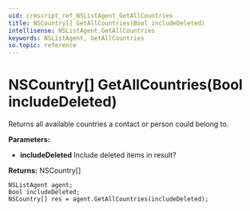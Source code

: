 ```yaml
---
uid: crmscript_ref_NSListAgent_GetAllCountries
title: NSCountry[] GetAllCountries(Bool includeDeleted)
intellisense: NSListAgent.GetAllCountries
keywords: NSListAgent, GetAllCountries
so.topic: reference
---
```


# NSCountry[] GetAllCountries(Bool includeDeleted)

Returns all available countries a contact or person could belong to.

**Parameters:**
 - **includeDeleted** Include deleted items in result?

**Returns:** NSCountry[]

```crmscript
NSListAgent agent;
Bool includeDeleted;
NSCountry[] res = agent.GetAllCountries(includeDeleted);
```


